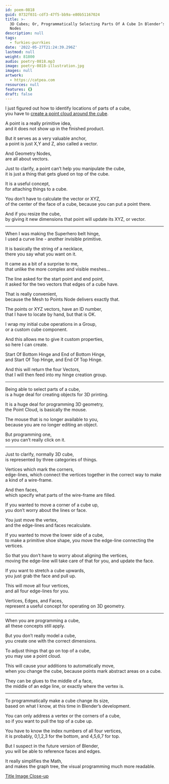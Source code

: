 ```yaml
---
id: poem-0818
guid: 0732f031-cdf3-47f5-bb9a-e80b51167024
title: >-
  3D Cubes; Or, Programmatically Selecting Parts Of A Cube In Blender’s Geometry
  Nodes
description: null
tags:
  - furkies-purrkies
date: '2022-05-27T21:24:39.296Z'
lastmod: null
weight: 81800
audio: poetry-0818.mp3
image: poetry-0818-illustration.jpg
images: null
artwork:
  - https://catpea.com
resources: null
features: {}
draft: false
---
```


I just figured out how to identify locations of parts of a cube,\
you have to [create a point cloud around the cube](https://docs.blender.org/manual/en/latest/modeling/geometry_nodes/mesh/mesh_to_points.html).

A point is a really primitive idea,\
and it does not show up in the finished product.

But it serves as a very valuable anchor,\
a point is just X,Y and Z, also called a vector.

And Geometry Nodes,\
are all about vectors.

Just to clarify, a point can’t help you manipulate the cube,\
it is just a thing that gets glued on top of the cube.

It is a useful concept,\
for attaching things to a cube.

You don’t have to calculate the vector or XYZ,\
of the center of the face of a cube, because you can put a point there.

And if you resize the cube,\
by giving it new dimensions that point will update its XYZ, or vector.

---

When I was making the Superhero belt hinge,\
I used a curve line - another invisible primitive.

It is basically the string of a necklace,\
there you say what you want on it.

It came as a bit of a surprise to me,\
that unlike the more complex and visible meshes...

The line asked for the start point and end point,\
it asked for the two vectors that edges of a cube have.

That is really convenient,\
because the Mesh to Points Node delivers exactly that.

The points or XYZ vectors, have an ID number,\
that I have to locate by hand, but that is OK.

I wrap my initial cube operations in a Group,\
or a custom cube component.

And this allows me to give it custom properties,\
so here I can create.

Start Of Bottom Hinge and End of Bottom Hinge,\
and Start Of Top Hinge, and End Of Top Hinge.

And this will return the four Vectors,\
that I will then feed into my hinge creation group.

---

Being able to select parts of a cube,\
is a huge deal for creating objects for 3D printing.

It is a huge deal for programming 3D geometry,\
the Point Cloud, is basically the mouse.

The mouse that is no longer available to you,\
because you are no longer editing an object.

But programming one,\
so you can’t really click on it.

---

Just to clarify, normally 3D cube,\
is represented by three categories of things.

Vertices which mark the corners,\
edge-lines, which connect the vertices together in the correct way to make a kind of a wire-frame.

And then faces,\
which specify what parts of the wire-frame are filled.

If you wanted to move a corner of a cube up,\
you don’t worry about the lines or face.

You just move the vertex,\
and the edge-lines and faces recalculate.

If you wanted to move the lower side of a cube,\
to make a primitive shoe shape, you move the edge-line connecting the vertices.

So that you don’t have to worry about aligning the vertices,\
moving the edge-line will take care of that for you, and update the face.

If you want to stretch a cube upwards,\
you just grab the face and pull up.

This will move all four vertices,\
and all four edge-lines for you.

Vertices, Edges, and Faces,\
represent a useful concept for operating on 3D geometry.

---

When you are programming a cube,\
all these concepts still apply.

But you don’t really model a cube,\
you create one with the correct dimensions.

To adjust things that go on top of a cube,\
you may use a point cloud.

This will cause your additions to automatically move,\
when you change the cube, because points mark abstract areas on a cube.

They can be glues to the middle of a face,\
the middle of an edge line, or exactly where the vertex is.

---

To programmatically make a cube change its size,\
based on what I know, at this time in Blender’s development.

You can only address a vertex or the corners of a cube,\
so if you want to pull the top of a cube up.

You have to know the index numbers of all four vertices,\
it is probably, 0,1,2,3 for the bottom, and 4,5,6,7 for top.

But I suspect in the future version of Blender,\
you will be able to reference faces and edges.

It really simplifies the Math,\
and makes the graph tree, the visual programming much more readable.

[Title Image Close-up](files/poetry-0818-illustration.jpg)
